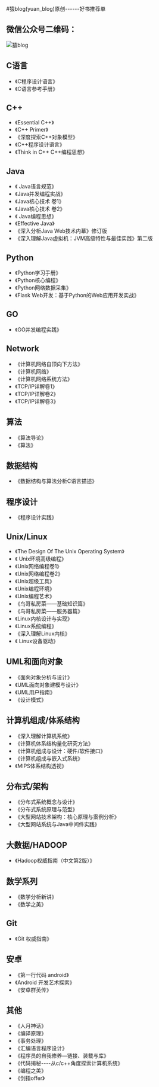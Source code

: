 #猿blog(yuan_blog)原创------好书推荐单
## 微信公众号二维码：
![猿blog](http://open.weixin.qq.com/qr/code/?username=yuan_blog)
## C语言
+ 《C程序设计语言》
+ 《C语言参考手册》

## C++
+ 《Essential C++》
+ 《C++ Primer》
+ 《深度探索C++对象模型》
+ 《C++程序设计语言》
+ 《Think in C++  C++编程思想》

## Java
+  《 Java语言规范》
+  《Java并发编程实战》
+  《Java核心技术 卷1》
+  《Java核心技术 卷2》
+  《 Java编程思想》
+  《Effective Java》
+  《深入分析Java Web技术内幕》修订版
+  《深入理解Java虚拟机：JVM高级特性与最佳实践》第二版

## Python
+ 《Python学习手册》
+ 《Python核心编程》
+ 《Python网络数据采集》
+ 《Flask Web开发：基于Python的Web应用开发实战》

## GO
+ 《GO并发编程实践》

## Network
+ 《计算机网络自顶向下方法》
+ 《计算机网络》
+ 《计算机网络系统方法》
+ 《TCP/IP详解卷1》
+ 《TCP/IP详解卷2》
+ 《TCP/IP详解卷3》

## 算法
+ 《算法导论》
+ 《算法》

## 数据结构
+ 《数据结构与算法分析C语言描述》

## 程序设计
+ 《程序设计实践》

## Unix/Linux
+ 《The Design Of The Unix Operating System》
+ 《 Unix环境高级编程》
+ 《Unix网络编程卷1》
+ 《Unix网络编程卷2》
+ 《Unix超级工具》
+ 《Unix编程环境》
+ 《Unix编程艺术》
+ 《鸟哥私房菜——基础知识篇》
+ 《鸟哥私房菜——服务器篇》
+ 《Linux内核设计与实现》
+ 《Linux系统编程》
+ 《深入理解Linux内核》
+ 《 Linux设备驱动》

## UML和面向对象
+ 《面向对象分析与设计》
+ 《UML面向对象建模与设计》
+ 《UML用户指南》
+ 《设计模式》

## 计算机组成/体系结构
+ 《深入理解计算机系统》
+ 《计算机体系结构量化研究方法》
+ 《计算机组成与设计：硬件/软件接口》
+ 《计算机组成与嵌入式系统》
+ 《MIPS体系结构透视》

## 分布式/架构
+ 《分布式系统概念与设计》
+ 《分布式系统原理与范型》
+ 《大型网站技术架构：核心原理与案例分析》
+ 《大型网站系统与Java中间件实践》

## 大数据/HADOOP
+ 《Hadoop权威指南（中文第2版）》

## 数学系列
+ 《数学分析新讲》
+ 《数学之美》

## Git

+ 《Git 权威指南》

## 安卓

+ 《第一行代码 android》
+ 《Android 开发艺术探索》
+ 《安卓群英传》

## 其他
+ 《人月神话》
+ 《编译原理》
+ 《事务处理》
+ 《汇编语言程序设计》
+ 《程序员的自我修养—链接、装载与库》
+ 《代码揭秘----从c/c++角度探索计算机系统》
+ 《编程之美》
+ 《剑指offer》


